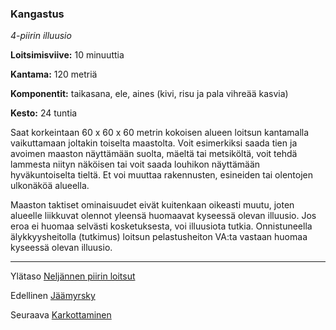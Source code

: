 ### Kangastus

*4-piirin illuusio*

**Loitsimisviive:** 10 minuuttia

**Kantama:** 120 metriä

**Komponentit:** taikasana, ele, aines (kivi, risu ja pala vihreää kasvia)

**Kesto:** 24 tuntia

Saat korkeintaan 60 x 60 x 60 metrin kokoisen alueen loitsun kantamalla vaikuttamaan joltakin toiselta maastolta. Voit esimerkiksi saada tien ja avoimen maaston näyttämään suolta, mäeltä tai metsiköltä, voit tehdä lammesta niityn näköisen tai voit saada louhikon näyttämään hyväkuntoiselta tieltä. Et voi muuttaa rakennusten, esineiden tai olentojen ulkonäköä alueella.

Maaston taktiset ominaisuudet eivät kuitenkaan oikeasti muutu, joten alueelle liikkuvat olennot yleensä huomaavat kyseessä olevan illuusio. Jos eroa ei huomaa selvästi kosketuksesta, voi illuusiota tutkia. Onnistuneella älykkyysheitolla (tutkimus) loitsun pelastusheiton VA:ta vastaan huomaa kyseessä olevan illuusio.

----

Ylätaso [Neljännen piirin loitsut](4_piirin_loitsut)

Edellinen [Jäämyrsky](Jäämyrsky)

Seuraava [Karkottaminen](Karkottaminen)
